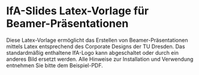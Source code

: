 # IfA-Slides Latex-Vorlage für Beamer-Präsentationen

Diese Latex-Vorlage ermöglicht das Erstellen von Beamer-Präsentationen mittels Latex entsprechend des Corporate Designs der TU Dresden.
Das standardmäßig enthaltene IfA-Logo kann abgeschaltet oder durch ein anderes Bild ersetzt werden.
Alle Hinweise zur Installation und Verwendung entnehmen Sie bitte dem Beispiel-PDF.